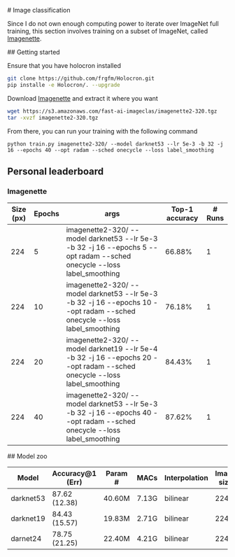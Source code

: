 # Image classification

Since I do not own enough computing power to iterate over ImageNet full training, this section involves training on a subset of ImageNet, called [Imagenette](https://github.com/fastai/imagenette).

## Getting started

Ensure that you have holocron installed

```bash
git clone https://github.com/frgfm/Holocron.git
pip installe -e Holocron/. --upgrade
```

Download [Imagenette](https://s3.amazonaws.com/fast-ai-imageclas/imagenette2-320.tgz) and extract it where you want

```bash
wget https://s3.amazonaws.com/fast-ai-imageclas/imagenette2-320.tgz
tar -xvzf imagenette2-320.tgz
```

From there, you can run your training with the following command

```
python train.py imagenette2-320/ --model darknet53 --lr 5e-3 -b 32 -j 16 --epochs 40 --opt radam --sched onecycle --loss label_smoothing
```



## Personal leaderboard

### Imagenette

| Size (px) | Epochs | args                                                         | Top-1 accuracy | # Runs |
| --------- | ------ | ------------------------------------------------------------ | -------------- | ------ |
| 224       | 5      | imagenette2-320/ --model darknet53 --lr 5e-3 -b 32 -j 16 --epochs 5 --opt radam --sched onecycle --loss label_smoothing | 66.88%         | 1      |
| 224       | 10     | imagenette2-320/ --model darknet53 --lr 5e-3 -b 32 -j 16 --epochs 10 --opt radam --sched onecycle --loss label_smoothing | 76.18%         | 1      |
| 224       | 20     | imagenette2-320/ --model darknet19 --lr 5e-4 -b 32 -j 16 --epochs 20 --opt radam --sched onecycle --loss label_smoothing | 84.43%         | 1      |
| 224       | 40     | imagenette2-320/ --model darknet53 --lr 5e-3 -b 32 -j 16 --epochs 40 --opt radam --sched onecycle --loss label_smoothing | 87.62%         | 1      |



## Model zoo

| Model     | Accuracy@1 (Err) | Param # | MACs  | Interpolation | Image size |
| --------- | ---------------- | ------- | ----- | ------------- | ---------- |
| darknet53 | 87.62 (12.38)    | 40.60M  | 7.13G | bilinear      | 224        |
| darknet19 | 84.43 (15.57)    | 19.83M  | 2.71G | bilinear      | 224        |
| darnet24  | 78.75 (21.25)    | 22.40M  | 4.21G | bilinear      | 224        |

